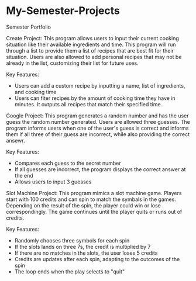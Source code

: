 # My-Semester-Projects
Semester Portfolio

Create Project:
This program allows users to input their current cooking situation like their available ingredients and time. This program will run through a list to provide them a list of recipes that are best fit for their situation. Users are also allowed to add personal recipes that may not be already in the list, customizing their list for future uses. 

Key Features:
- Users can add a custom recipe by inputting a name, list of ingredients, and cooking time
- Users can fiter recipes by the amount of cooking time they have in minutes. It outputs all recipes that match their specified time.



Google Project:
This program generates a random number and has the user guess the random number generated. Users are allowed three guesses. The program informs users when one of the user's guess is correct and informs them if all three of their guess are incorrect, while also providing the correct ansewr. 

Key Features:
- Compares each guess to the secret number
- If all guesses are incorrect, the program displays the correct answer at the end
- Allows users to input 3 guesses


Slot Machine Project:
This program mimics a slot machine game. Players start with 100 credits and can spin to match the symbals in the games. Depending on the result of the spin, the player could win or lose correspondingly. The game continues until the player quits or runs out of credits. 

Key Features:
- Randomly chooses three symbols for each spin
- If the slots lands on three 7s, the credit is multiplied by 7
- If there are no matches in the slots, the user loses 5 credits
- Credits are updates after each spin, adapting to the outcomes of the spin
- The loop ends when the play selects to "quit"



